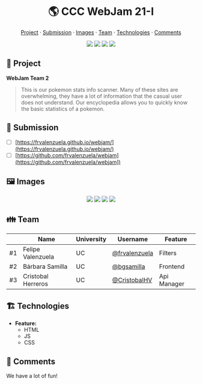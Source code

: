 <div align="center">
  <h1>🌎 CCC WebJam 21-I</h1>

<a href="https://github.com/">Project</a> ·
<a href="https://github.com/">Submission</a> ·
<a href="https://github.com/">Images</a> ·
<a href="https://github.com/">Team</a> ·
<a href="https://github.com/">Technologies</a> ·
<a href="https://github.com/">Comments</a>


  <img src="https://img.shields.io/static/v1?label=CCC&message=2021&color=yellow" />
  <img src="https://img.shields.io/static/v1?label=WebJam&message=21-I&color=blue" />
  <img src="https://img.shields.io/static/v1?label=Theme&message=Information&color=green" />
  <img src="https://img.shields.io/static/v1?label=Time&message=24h&color=orange" />
</div>

## 🎨 Project

**WebJam Team 2**

> This is our pokemon stats info scanner. Many of these sites are overwhelming, they have a lot of information that the casual user does not understand. Our encyclopedia allows you to quickly know the basic statistics of a pokemon.

## 🎒 Submission

- [ ] [https://frvalenzuela.github.io/webjam/](https://frvalenzuela.github.io/webjam/)
- [ ] [https://github.com/frvalenzuela/webjam](https://github.com/frvalenzuela/webjam])

## 🖼️ Images

<div align="center">
  <img src="https://user-images.githubusercontent.com/20147482/130336697-92c9739b-c8a7-4d59-a8fe-cafae385dfa7.png" />
  <img src="https://user-images.githubusercontent.com/20147482/130336677-e6192fa3-8418-4fae-809a-85919cb40394.png" />
  <img src="https://user-images.githubusercontent.com/20147482/130336697-92c9739b-c8a7-4d59-a8fe-cafae385dfa7.png" />
  <img src="https://user-images.githubusercontent.com/20147482/130336677-e6192fa3-8418-4fae-809a-85919cb40394.png" />
</div>

## 👪 Team

|     | Name               | University | Username                             | Feature     |
| --- | ------------------ | ---------- | ------------------------------------ | ----------- |
| #1  | Felipe Valenzuela  | UC         | [@frvalenzuela](https://github.com/) | Filters     |
| #2  | Bárbara Samilla    | UC         | [@bgsamilla](https://github.com/)    | Frontend    |
| #3  | Cristobal Herreros | UC         | [@CristobalHV](https://github.com/)  | Api Manager |

## 🏗️ Technologies

- **Feature:**
  - HTML
  - JS
  - CSS

## 💬 Comments

We have a lot of fun!
